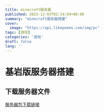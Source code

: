```yaml
---
title: minecraft服务器
published: 2023-12-03T02:14:04+08:00
summary: "minecraft服务器搭建"
cover:
  image: "https://api.likepoems.com/img/pc"
tags: [游戏]
categories: '游戏'
draft: false 
lang: ''
---
```

# 基岩版服务器搭建
## 下载服务器文件
[服务器包下载链接](https://www.minecraft.net/zh-hans/download/server/bedrock)


